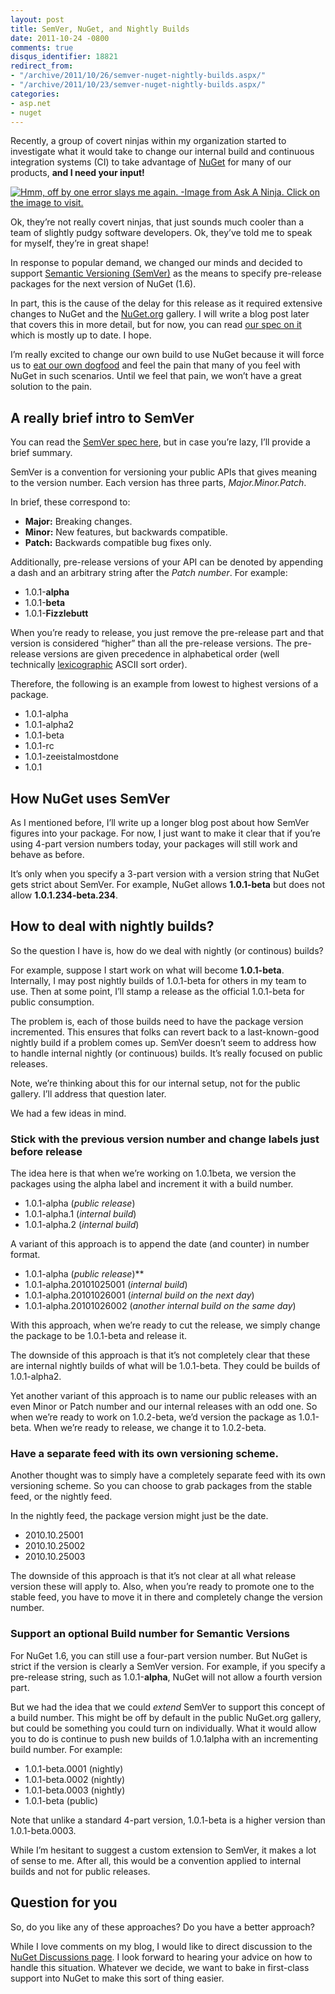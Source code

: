 ```yaml
---
layout: post
title: SemVer, NuGet, and Nightly Builds
date: 2011-10-24 -0800
comments: true
disqus_identifier: 18821
redirect_from:
- "/archive/2011/10/26/semver-nuget-nightly-builds.aspx/"
- "/archive/2011/10/23/semver-nuget-nightly-builds.aspx/"
categories:
- asp.net
- nuget
---
```


Recently, a group of covert ninjas within my organization started to
investigate what it would take to change our internal build and
continuous integration systems (CI) to take advantage of
[NuGet](http://nuget.org/ "NuGet Website") for many of our products,
**and I need your input!**

[![Hmm, off by one error slays me again. -Image from Ask A Ninja. Click on
the image to visit.](https://haacked.com/images/haacked_com/WindowsLiveWriter/SemVer-and-Nightly-Builds_936F/AskANinja11_f5c89cab-0701-49d8-b269-8b22b93143ac.jpg "AskANinja11")](http://blip.tv/askaninja "Ask a Ninja")

Ok, they’re not really covert ninjas, that just sounds much cooler than
a team of slightly pudgy software developers. Ok, they’ve told me to
speak for myself, they’re in great shape!

In response to popular demand, we changed our minds and decided to
support [Semantic Versioning
(SemVer)](http://semver.org/ "Semantic Versioning") as the means to
specify pre-release packages for the next version of NuGet (1.6).

In part, this is the cause of the delay for this release as it required
extensive changes to NuGet and the
[NuGet.org](http://nuget.org/ "NuGet Gallery") gallery. I will write a
blog post later that covers this in more detail, but for now, you can
read [our spec on
it](http://nuget.codeplex.com/wikipage?title=Pre-Release%20Packages "Pre-release packages")
which is mostly up to date. I hope.

I’m really excited to change our own build to use NuGet because it will
force us to [eat our own
dogfood](http://en.wikipedia.org/wiki/Eat_one%27s_own_dog_food "Eating your own dog food")
and feel the pain that many of you feel with NuGet in such scenarios.
Until we feel that pain, we won’t have a great solution to the pain.

A really brief intro to SemVer
------------------------------

You can read the [SemVer spec here](http://semver.org/ "SemVer"), but in
case you’re lazy, I’ll provide a brief summary.

SemVer is a convention for versioning your public APIs that gives
meaning to the version number. Each version has three parts,
*Major.Minor.Patch*.

In brief, these correspond to:

-   **Major:** Breaking changes.
-   **Minor:** New features, but backwards compatible.
-   **Patch:** Backwards compatible bug fixes only.

Additionally, pre-release versions of your API can be denoted by
appending a dash and an arbitrary string after the *Patch number*. For
example:

-   1.0.1-**alpha**
-   1.0.1-**beta**
-   1.0.1-**Fizzlebutt**

When you’re ready to release, you just remove the pre-release part and
that version is considered “higher” than all the pre-release versions.
The pre-release versions are given precedence in alphabetical order
(well technically
[lexicographic](http://en.wikipedia.org/wiki/Lexicographical_order "Lexicographic")
ASCII sort order).

Therefore, the following is an example from lowest to highest versions
of a package.

-   1.0.1-alpha
-   1.0.1-alpha2
-   1.0.1-beta
-   1.0.1-rc
-   1.0.1-zeeistalmostdone
-   1.0.1

How NuGet uses SemVer
---------------------

As I mentioned before, I’ll write up a longer blog post about how SemVer
figures into your package. For now, I just want to make it clear that if
you’re using 4-part version numbers today, your packages will still work
and behave as before.

It’s only when you specify a 3-part version with a version string that
NuGet gets strict about SemVer. For example, NuGet allows **1.0.1-beta**
but does not allow **1.0.1.234-beta.234**.

How to deal with nightly builds?
--------------------------------

So the question I have is, how do we deal with nightly (or continous)
builds?

For example, suppose I start work on what will become **1.0.1-beta**.
Internally, I may post nightly builds of 1.0.1-beta for others in my
team to use. Then at some point, I’ll stamp a release as the official
1.0.1-beta for public consumption.

The problem is, each of those builds need to have the package version
incremented. This ensures that folks can revert back to a
last-known-good nightly build if a problem comes up. SemVer doesn’t seem
to address how to handle internal nightly (or continuous) builds. It’s
really focused on public releases.

Note, we’re thinking about this for our internal setup, not for the
public gallery. I’ll address that question later.

We had a few ideas in mind.

### Stick with the previous version number and change labels just before release

The idea here is that when we’re working on 1.0.1beta, we version the
packages using the alpha label and increment it with a build number.

-   1.0.1-alpha (*public release*)
-   1.0.1-alpha.1 (*internal build*)
-   1.0.1-alpha.2 (*internal build*)

A variant of this approach is to append the date (and counter) in number
format.

-   1.0.1-alpha (*public release*)**
-   1.0.1-alpha.20101025001 (*internal build*)
-   1.0.1-alpha.20101026001 (*internal build on the next day*)
-   1.0.1-alpha.20101026002 (*another internal build on the same day*)

With this approach, when we’re ready to cut the release, we simply
change the package to be 1.0.1-beta and release it.

The downside of this approach is that it’s not completely clear that
these are internal nightly builds of what will be 1.0.1-beta. They could
be builds of 1.0.1-alpha2.

Yet another variant of this approach is to name our public releases with
an even Minor or Patch number and our internal releases with an odd one.
So when we’re ready to work on 1.0.2-beta, we’d version the package as
1.0.1-beta. When we’re ready to release, we change it to 1.0.2-beta.

### Have a separate feed with its own versioning scheme.

Another thought was to simply have a completely separate feed with its
own versioning scheme. So you can choose to grab packages from the
stable feed, or the nightly feed.

In the nightly feed, the package version might just be the date.

-   2010.10.25001
-   2010.10.25002
-   2010.10.25003

The downside of this approach is that it’s not clear at all what release
version these will apply to. Also, when you’re ready to promote one to
the stable feed, you have to move it in there and completely change the
version number.

### Support an optional Build number for Semantic Versions

For NuGet 1.6, you can still use a four-part version number. But NuGet
is strict if the version is clearly a SemVer version. For example, if
you specify a pre-release string, such as 1.0.1-**alpha**, NuGet will
not allow a fourth version part.

But we had the idea that we could *extend* SemVer to support this
concept of a build number. This might be off by default in the public
NuGet.org gallery, but could be something you could turn on
individually. What it would allow you to do is continue to push new
builds of 1.0.1alpha with an incrementing build number. For example:

-   1.0.1-beta.0001 (nightly)
-   1.0.1-beta.0002 (nightly)
-   1.0.1-beta.0003 (nightly)
-   1.0.1-beta (public)

Note that unlike a standard 4-part version, 1.0.1-beta is a higher
version than 1.0.1-beta.0003.

While I’m hesitant to suggest a custom extension to SemVer, it makes a
lot of sense to me. After all, this would be a convention applied to
internal builds and not for public releases.

Question for you
----------------

So, do you like any of these approaches? Do you have a better approach?

While I love comments on my blog, I would like to direct discussion to
the [NuGet Discussions
page](http://nuget.codeplex.com/discussions/277189). I look forward to
hearing your advice on how to handle this situation. Whatever we decide,
we want to bake in first-class support into NuGet to make this sort of
thing easier.
